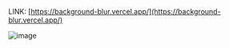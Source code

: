 

LINK: [https://background-blur.vercel.app/](https://background-blur.vercel.app/)

![image](https://github.com/fagnerfreitas/background-blur/assets/26791405/20062488-60c5-45ca-98fa-3798fe1095f5)
